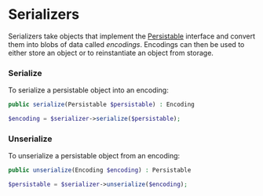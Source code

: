 # Serializers
Serializers take objects that implement the [Persistable](../persistable.md) interface and convert them into blobs of data called *encodings*. Encodings can then be used to either store an object or to reinstantiate an object from storage.

### Serialize
To serialize a persistable object into an encoding:
```php
public serialize(Persistable $persistable) : Encoding
```

```php
$encoding = $serializer->serialize($persistable);
```

### Unserialize
To unserialize a persistable object from an encoding:
```php
public unserialize(Encoding $encoding) : Persistable
```

```php
$persistable = $serializer->unserialize($encoding);
```
